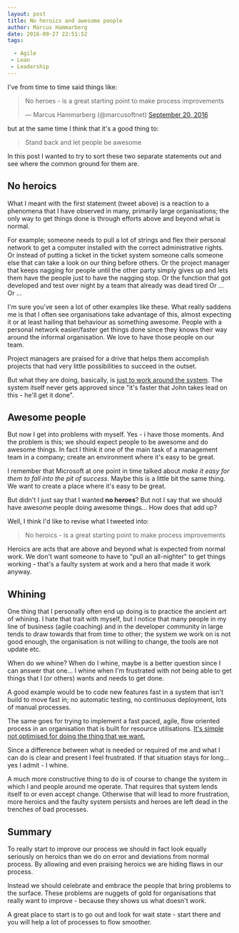```yaml
---
layout: post
title: No heroics and awesome people
author: Marcus Hammarberg
date: 2016-09-27 22:51:52
tags:

  - Agile
 - Lean
 - Leadership
---
```


I've from time to time said things like:

<blockquote class="twitter-tweet" data-lang="en"><p lang="en" dir="ltr">No heroes - is a great starting point to make process improvements</p>— Marcus Hammarberg (@marcusoftnet) <a href="https://twitter.com/marcusoftnet/status/778194974080954368">September 20, 2016</a></blockquote>
<script async src="//platform.twitter.com/widgets.js" charset="utf-8"></script>

but at the same time I think that it's a good thing to:

> Stand back and let people be awesome

In this post I wanted to try to sort these two separate statements out and see where the common ground for them are.

<!-- excerpt-end -->

## No heroics

What I meant with the first statement (tweet above) is a reaction to a phenomena that I have observed in many, primarily large organisations; the only way to get things done is through efforts above and beyond what is normal.

For example; someone needs to pull a lot of strings and flex their personal network to get a computer installed with the correct administrative rights. Or instead of putting a ticket in the ticket system someone calls someone else that can take a look on our thing before others. Or the project manager that keeps nagging for people until the other party simply gives up and lets them have the people just to have the nagging stop. Or the function that got developed and test over night by a team that already was dead tired Or … Or …

I'm sure you've seen a lot of other examples like these. What really saddens me is that I often see organisations take advantage of this, almost expecting it or at least hailing that behaviour as something awesome. People with a personal network easier/faster get things done since they knows their way around the informal organisation. We love to have those people on our team.

Project managers are praised for a drive that helps them accomplish projects that had very little possibilities to succeed in the outset.

But what they are doing, basically, is [just to work around the system](http://www.marcusoft.net/2014/11/goodpeople.html). The system itself never gets approved since "it's faster that John takes lead on this - he'll get it done".

## Awesome people

But now I get into problems with myself. Yes - i have those moments. And the problem is this; we should expect people to be awesome and do awesome things. In fact I think it one of the main task of a management team in a company; create an environment where it's easy to be great.

I remember that Microsoft at one point in time talked about *make it easy for them to fall into the pit of success*. Maybe this is a little bit the same thing. We want to create a place where it's easy to be great.

But didn't I just say that I wanted **no heroes**? But not I say that we should have awesome people doing awesome things… How does that add up?

Well, I think I'd like to revise what I tweeted into:

> No heroics - is a great starting point to make process improvements

Heroics are acts that are above and beyond what is expected from normal work. We don't want someone to have to "pull an all-nighter" to get things working - that's a faulty system at work and a hero that made it work anyway.

## Whining

One thing that I personally often end up doing is to practice the ancient art of whining. I hate that trait with myself, but I notice that many people in my line of business (agile coaching) and in the developer community in large tends to draw towards that from time to other; the system we work on is not good enough, the organisation is not willing to change, the tools are not update etc.

When do we whine? When do I whine, maybe is a better question since I can answer that one… I whine when I'm frustrated with not being able to get things that I (or others) wants and needs to get done.

A good example would be to code new features fast in a system that isn't build to move fast in; no automatic testing, no continuous deployment, lots of manual processes.

The same goes for trying to implement a fast paced, agile, flow oriented process in an organisation that is built for resource utilisations. [It's simple not optimised for doing the thing that we want.](http://www.marcusoft.net/2016/04/what-are-you-optimized-for-then.html)

Since a difference between what is needed or required of me and what I can do is clear and present I feel frustrated. If that situation stays for long… yes I admit - I whine.

A much more constructive thing to do is of course to change the system in which I and people around me operate. That requires that system lends itself to or even accept change. Otherwise that will lead to more frustration, more heroics and the faulty system persists and heroes are left dead in the trenches of bad processes.

## Summary

To really start to improve our process we should in fact look equally seriously on heroics than we do on error and deviations from normal process. By allowing and even praising heroics we are hiding flaws in our process.

Instead we should celebrate and embrace the people that bring problems to the surface. These problems are nuggets of gold for organisations that really want to improve - because they shows us what doesn't work.

A great place to start is to go out and look for wait state - start there and you will help a lot of processes to flow smoother.